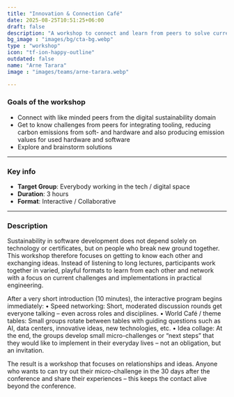 ```yaml
---
title: "Innovation & Connection Café"
date: 2025-08-25T10:51:25+06:00
draft: false
description: "A workshop to connect and learn from peers to solve current engineering challenges around green software."
bg_image : "images/bg/cta-bg.webp"
type : "workshop"
icon: "tf-ion-happy-outline"
outdated: false
name: "Arne Tarara"
image : "images/teams/arne-tarara.webp"

---
```


### Goals of the workshop

- Connect with like minded peers from the digital sustainability domain
- Get to know challenges from peers for integrating tooling, reducing carbon emissions from soft- and hardware and also producing emission values for used hardware and software
- Explore and brainstorm solutions

---


### Key info
- **Target Group**: Everybody working in the tech / digital space 
- **Duration**: 3 hours
- **Format**: Interactive / Collaborative

---

### Description

Sustainability in software development does not depend solely on technology or certificates, but on people who break new ground together. This workshop therefore focuses on getting to know each other and exchanging ideas. Instead of listening to long lectures, participants work together in varied, playful formats to learn from each other and network with a focus on current challenges and implementations in practical engineering.

After a very short introduction (10 minutes), the interactive program begins immediately:
• Speed networking: Short, moderated discussion rounds get everyone talking – even across roles and disciplines.
• World Café / theme tables: Small groups rotate between tables with guiding questions such as AI, data centers, innovative ideas, new technologies, etc.
• Idea collage: At the end, the groups develop small micro-challenges or “next steps” that they would like to implement in their everyday lives – not an obligation, but an invitation.

The result is a workshop that focuses on relationships and ideas. Anyone who wants to can try out their micro-challenge in the 30 days after the conference and share their experiences – this keeps the contact alive beyond the conference.
